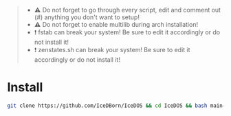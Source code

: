 >- ⚠️ Do not forget to go through every script, edit and comment out (#) anything you don't want to setup!
>- ⚠️ Do not forget to enable multilib during arch installation!
>- ❗ fstab can break your system! Be sure to edit it accordingly or do not install it!
>- ❗ zenstates.sh can break your system! Be sure to edit it accordingly or do not install it!

# Install

```bash 
git clone https://github.com/IceDBorn/IceDOS && cd IceDOS && bash main-setup.sh
```

